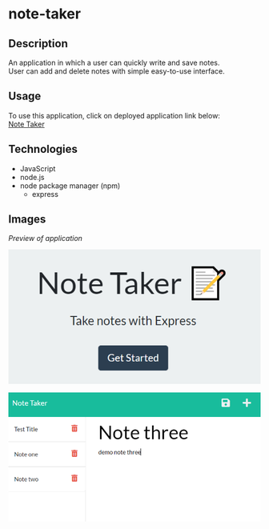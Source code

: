 # note-taker

## Description
An application in which a user can quickly write and save notes.  
User can add and delete notes with simple easy-to-use interface. 

## Usage
To use this application, click on deployed application link below:  
[Note Taker](https://rocky-sierra-13505.herokuapp.com/)

## Technologies
- JavaScript
- node.js
- node package manager (npm)
	- express

## Images
*Preview of application*

![Home Page](./assets/images/home.PNG)

![Note Page](./assets/images/demo.PNG)